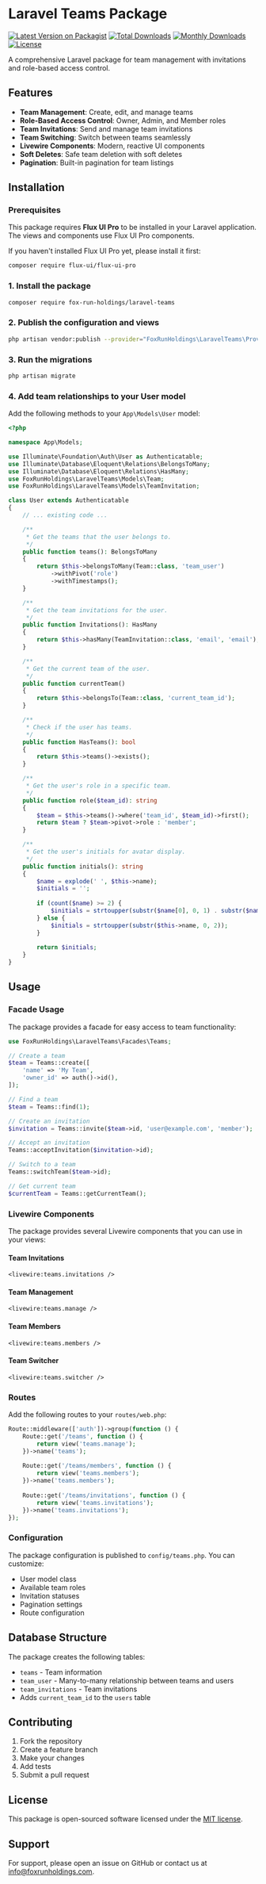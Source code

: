 # Laravel Teams Package

[![Latest Version on Packagist](https://img.shields.io/packagist/v/fox-run-holdings/laravel-teams.svg)](https://packagist.org/packages/fox-run-holdings/laravel-teams)
[![Total Downloads](https://img.shields.io/packagist/dt/fox-run-holdings/laravel-teams.svg)](https://packagist.org/packages/fox-run-holdings/laravel-teams)
[![Monthly Downloads](https://img.shields.io/packagist/dm/fox-run-holdings/laravel-teams.svg)](https://packagist.org/packages/fox-run-holdings/laravel-teams)
[![License](https://img.shields.io/packagist/l/fox-run-holdings/laravel-teams.svg)](https://packagist.org/packages/fox-run-holdings/laravel-teams)

A comprehensive Laravel package for team management with invitations and role-based access control.

## Features

- **Team Management**: Create, edit, and manage teams
- **Role-Based Access Control**: Owner, Admin, and Member roles
- **Team Invitations**: Send and manage team invitations
- **Team Switching**: Switch between teams seamlessly
- **Livewire Components**: Modern, reactive UI components
- **Soft Deletes**: Safe team deletion with soft deletes
- **Pagination**: Built-in pagination for team listings

## Installation

### Prerequisites

This package requires **Flux UI Pro** to be installed in your Laravel application. The views and components use Flux UI Pro components.

If you haven't installed Flux UI Pro yet, please install it first:

```bash
composer require flux-ui/flux-ui-pro
```

### 1. Install the package

```bash
composer require fox-run-holdings/laravel-teams
```

### 2. Publish the configuration and views

```bash
php artisan vendor:publish --provider="FoxRunHoldings\LaravelTeams\Providers\TeamsServiceProvider"
```

### 3. Run the migrations

```bash
php artisan migrate
```

### 4. Add team relationships to your User model

Add the following methods to your `App\Models\User` model:

```php
<?php

namespace App\Models;

use Illuminate\Foundation\Auth\User as Authenticatable;
use Illuminate\Database\Eloquent\Relations\BelongsToMany;
use Illuminate\Database\Eloquent\Relations\HasMany;
use FoxRunHoldings\LaravelTeams\Models\Team;
use FoxRunHoldings\LaravelTeams\Models\TeamInvitation;

class User extends Authenticatable
{
    // ... existing code ...

    /**
     * Get the teams that the user belongs to.
     */
    public function teams(): BelongsToMany
    {
        return $this->belongsToMany(Team::class, 'team_user')
            ->withPivot('role')
            ->withTimestamps();
    }

    /**
     * Get the team invitations for the user.
     */
    public function Invitations(): HasMany
    {
        return $this->hasMany(TeamInvitation::class, 'email', 'email');
    }

    /**
     * Get the current team of the user.
     */
    public function currentTeam()
    {
        return $this->belongsTo(Team::class, 'current_team_id');
    }

    /**
     * Check if the user has teams.
     */
    public function HasTeams(): bool
    {
        return $this->teams()->exists();
    }

    /**
     * Get the user's role in a specific team.
     */
    public function role($team_id): string
    {
        $team = $this->teams()->where('team_id', $team_id)->first();
        return $team ? $team->pivot->role : 'member';
    }

    /**
     * Get the user's initials for avatar display.
     */
    public function initials(): string
    {
        $name = explode(' ', $this->name);
        $initials = '';
        
        if (count($name) >= 2) {
            $initials = strtoupper(substr($name[0], 0, 1) . substr($name[1], 0, 1));
        } else {
            $initials = strtoupper(substr($this->name, 0, 2));
        }
        
        return $initials;
    }
}
```

## Usage

### Facade Usage

The package provides a facade for easy access to team functionality:

```php
use FoxRunHoldings\LaravelTeams\Facades\Teams;

// Create a team
$team = Teams::create([
    'name' => 'My Team',
    'owner_id' => auth()->id(),
]);

// Find a team
$team = Teams::find(1);

// Create an invitation
$invitation = Teams::invite($team->id, 'user@example.com', 'member');

// Accept an invitation
Teams::acceptInvitation($invitation->id);

// Switch to a team
Teams::switchTeam($team->id);

// Get current team
$currentTeam = Teams::getCurrentTeam();
```

### Livewire Components

The package provides several Livewire components that you can use in your views:

#### Team Invitations
```blade
<livewire:teams.invitations />
```

#### Team Management
```blade
<livewire:teams.manage />
```

#### Team Members
```blade
<livewire:teams.members />
```

#### Team Switcher
```blade
<livewire:teams.switcher />
```

### Routes

Add the following routes to your `routes/web.php`:

```php
Route::middleware(['auth'])->group(function () {
    Route::get('/teams', function () {
        return view('teams.manage');
    })->name('teams');
    
    Route::get('/teams/members', function () {
        return view('teams.members');
    })->name('teams.members');
    
    Route::get('/teams/invitations', function () {
        return view('teams.invitations');
    })->name('teams.invitations');
});
```

### Configuration

The package configuration is published to `config/teams.php`. You can customize:

- User model class
- Available team roles
- Invitation statuses
- Pagination settings
- Route configuration

## Database Structure

The package creates the following tables:

- `teams` - Team information
- `team_user` - Many-to-many relationship between teams and users
- `team_invitations` - Team invitations
- Adds `current_team_id` to the `users` table

## Contributing

1. Fork the repository
2. Create a feature branch
3. Make your changes
4. Add tests
5. Submit a pull request

## License

This package is open-sourced software licensed under the [MIT license](https://opensource.org/licenses/MIT).

## Support

For support, please open an issue on GitHub or contact us at info@foxrunholdings.com. 
